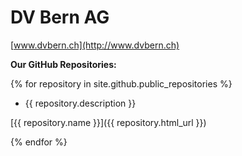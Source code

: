 # DV Bern AG

[www.dvbern.ch](http://www.dvbern.ch)

**Our GitHub Repositories:**

{% for repository in site.github.public_repositories %}
  * {{ repository.description }}
  
   [{{ repository.name }}]({{ repository.html_url }})

{% endfor %}